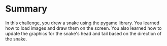 # Summary

In this challenge, you drew a snake using the pygame library. You learned how to load images and draw them on the screen. You also learned how to update the graphics for the snake's head and tail based on the direction of the snake.